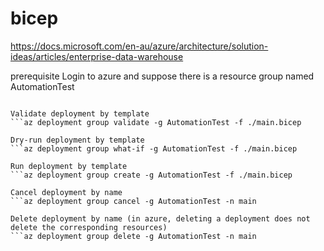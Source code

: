 # bicep
https://docs.microsoft.com/en-au/azure/architecture/solution-ideas/articles/enterprise-data-warehouse

prerequisite
Login to azure and suppose there is a resource group named AutomationTest
```az login

Validate deployment by template
```az deployment group validate -g AutomationTest -f ./main.bicep

Dry-run deployment by template
```az deployment group what-if -g AutomationTest -f ./main.bicep

Run deployment by template
```az deployment group create -g AutomationTest -f ./main.bicep

Cancel deployment by name
```az deployment group cancel -g AutomationTest -n main

Delete deployment by name (in azure, deleting a deployment does not delete the corresponding resources)
```az deployment group delete -g AutomationTest -n main

